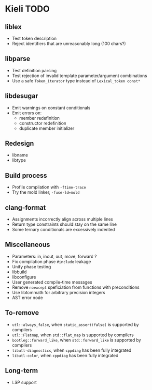 # Kieli TODO

## liblex
- Test token description
- Reject identifiers that are unreasonably long (100 chars?)

## libparse
- Test definition parsing
- Test rejection of invalid template parameter/argument combinations
- Use a safe `Token_iterator` type instead of `Lexical_token const*`

## libdesugar
- Emit warnings on constant conditionals
- Emit errors on:
    - member redefinition
    - constructor redefinition
    - duplicate member initializer

## Redesign
- libname
- libtype

## Build process
- Profile compilation with `-ftime-trace`
- Try the mold linker, `-fuse-ld=mold`

## clang-format
- Assignments incorrectly align across multiple lines
- Return type constraints should stay on the same line
- Some ternary conditionals are excessively indented

## Miscellaneous
- Parameters: in, inout, out, move, forward ?
- Fix compilation phase `#include` leakage
- Unify phase testing
- libbuild
- libconfigure
- User generated compile-time messages
- Remove `noexcept` speficiation from functions with preconditions
- Use libtommath for arbitrary precision integers
- AST error node

## To-remove
- `utl::always_false`, when `static_assert(false)` is supported by compilers
- `utl::Flatmap`, when `std::flat_map` is supported by compilers
- `bootleg::forward_like`, when `std::forward_like` is supported by compilers
- `libutl-diagnostics`, when `cppdiag` has been fully integrated
- `libutl-color`, when `cppdiag` has been fully integrated

## Long-term
- LSP support
